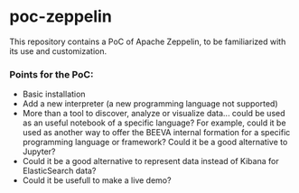 # poc-zeppelin
This repository contains a PoC of Apache Zeppelin, to be familiarized with its use and customization.

### Points for the PoC:

- Basic installation
- Add a new interpreter (a new programming language not supported)
- More than a tool to discover, analyze or visualize data... could be used as an useful notebook of a specific language? For example, could it be used as another way to offer the BEEVA internal formation for a specific programming language or framework? Could it be a good alternative to Jupyter?
- Could it be a good alternative to represent data instead of Kibana for ElasticSearch data? 
- Could it be usefull to make a live demo?
